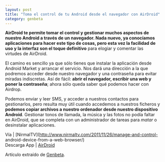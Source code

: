```yaml
---
layout: post
title: "Toma el control de tu Android desde el navegador con AirDroid"
category: genbeta
---
```





**AirDroid **te permite tomar el control y gestionar muchos aspectos de nuestro Android a través de un navegador. Nada nuevo, ya conocíamos aplicaciones para hacer este tipo de cosas, pero esta vez** la facilidad de uso y la interfaz son el toque definitivo** para elogiar y comentar las virtudes de AirDroid.

El camino es sencillo ya que sólo tienes que instalar la aplicación desde
Android Market y arrancar el servicio. Nos dará una dirección a la que
podremos acceder desde nuestro navegador y una contraseña para evitar miradas
indiscretas. Así de fácil: **abrir el navegador, escribir una web y poner la
contraseña**; ahora sólo queda saber qué podemos hacer con Airdrop.

Podemos enviar y leer SMS, y acceder a nuestros contactos para gestionarlos,
pero resulta muy útil cuando accedemos a nuestros ficheros y **podemos copiar
archivos a nuestro ordenador desde nuestro dispositivo Android**. Gestionar
tonos de llamada, la música y las fotos no podía faltar en AirDroid, que se
completa con un administrador de tareas para _matar_ o desinstalar
aplicaciones.

Vía | [NirmalTV](http://www.nirmaltv.com/2011/11/26/manage-and-control-
android-device-from-a-web-browser/)  
Descarga App |
[AirDroid](https://market.android.com/details?id=com.sand.airdroid)

Artículo extraído de [Genbeta](http://www.genbeta.com).